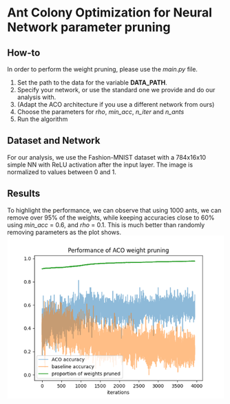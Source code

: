# Ant Colony Optimization for Neural Network parameter pruning

## How-to

In order to perform the weight pruning, please use the *main.py* file.<br>
1. Set the path to the data for the variable __DATA_PATH__.
2. Specify your network, or use the standard one we provide and do our analysis with.
3. (Adapt the ACO architecture if you use a different network from ours)
4. Choose the parameters for *rho*, *min_acc*, *n_iter* and *n_ants*
5. Run the algorithm

## Dataset and Network

For our analysis, we use the Fashion-MNIST dataset with a 784x16x10 simple NN
with ReLU activation after the input layer. The image is normalized to values between 0 and 1.

## Results

To highlight the performance, we can observe that using 1000 ants, 
we can remove over 95% of the weights, while keeping accuracies close to 60% using 
*min_acc* = 0.6, and *rho* = 0.1. This is much better than randomly removing
parameters as the plot shows.
![image](./plots/fashion-pruning-perf-1000-0.1-0.6-0.png)
